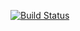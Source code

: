 [![Build Status](https://travis-ci.org/Qing-Yuan/CS3219-TaskB1.svg?branch=master)](https://travis-ci.org/Qing-Yuan/CS3219-TaskB1)
